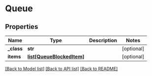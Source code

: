 # Queue

## Properties
Name | Type | Description | Notes
------------ | ------------- | ------------- | -------------
**_class** | **str** |  | [optional] 
**items** | [**list[QueueBlockedItem]**](QueueBlockedItem.md) |  | [optional] 

[[Back to Model list]](../README.md#documentation-for-models) [[Back to API list]](../README.md#documentation-for-api-endpoints) [[Back to README]](../README.md)


